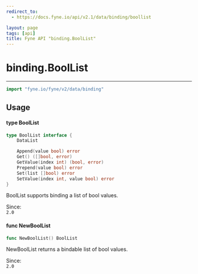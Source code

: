 ```yaml
---
redirect_to:
  - https://docs.fyne.io/api/v2.1/data/binding/boollist

layout: page
tags: [api]
title: Fyne API "binding.BoolList"
---
```



# binding.BoolList
---
```go
import "fyne.io/fyne/v2/data/binding"
```

## Usage

#### type BoolList

```go
type BoolList interface {
	DataList

	Append(value bool) error
	Get() ([]bool, error)
	GetValue(index int) (bool, error)
	Prepend(value bool) error
	Set(list []bool) error
	SetValue(index int, value bool) error
}
```

BoolList supports binding a list of bool values.


<div class="since">Since: <code>
2.0</code></div>

#### func  NewBoolList

```go
func NewBoolList() BoolList
```
NewBoolList returns a bindable list of bool values.


<div class="since">Since: <code>
2.0</code></div>
